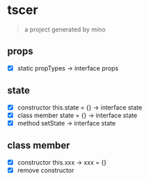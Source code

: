 # tscer

> a project generated by mino

## props

- [x] static propTypes -> interface props

## state

- [x] constructor this.state = {} -> interface state
- [x] class member state = {} -> interface state
- [x] method setState -> interface state

## class member

- [x] constructor this.xxx -> xxx = {}
- [x] remove constructor